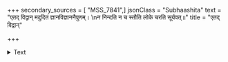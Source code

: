 +++
secondary_sources = [ "MSS_7841",]
jsonClass = "Subhaashita"
text = "एतद् विद्वान् मदुदितं ज्ञानविज्ञाननैपुणम्।  \nन निन्दति न च स्तौति लोके चरति सूर्यवत्॥"
title = "एतद् विद्वान्"

+++

<details><summary>Text</summary>

एतद् विद्वान् मदुदितं ज्ञानविज्ञाननैपुणम्।  
न निन्दति न च स्तौति लोके चरति सूर्यवत्॥
</details>
